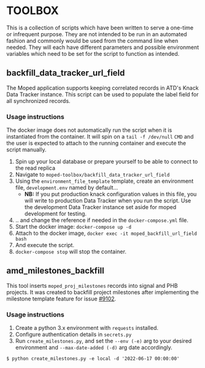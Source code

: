 # TOOLBOX

This is a collection of scripts which have been written to serve a one-time or infrequent purpose. They are not intended to be run in an automated fashion and commonly would be used from the command line when needed. They will each have different parameters and possible environment variables which need to be set for the script to function as intended.

## backfill_data_tracker_url_field

The Moped application supports keeping correlated records in ATD's Knack Data Tracker instance. This script can be used to populate the label field for all synchronized records.

### Usage instructions

The docker image does not automatically run the script when it is instantiated from the container. It will spin on a `tail -f /dev/null` `CMD` and the user is expected to attach to the running container and execute the script manually.

1. Spin up your local database or prepare yourself to be able to connect to the read replica
1. Navigate to `moped-toolbox/backfill_data_tracker_url_field`
1. Using the `environment_file_template` template, create an environment file, `development.env` named by default...
   - **NB:** If you put production knack configuration values in this file, you will write to production Data Tracker when you run the script. Use the development Data Tracker instance set aside for moped development for testing.
1. .. and change the reference if needed in the `docker-compose.yml` file.
1. Start the docker image: `docker-compose up -d`
1. Attach to the docker image, `docker exec -it moped_backfill_url_field bash`
1. And execute the script.
1. `docker-compose stop` will stop the container.


## amd_milestones_backfill

This tool inserts `moped_proj_milestones` records into signal and PHB projects. It was created
to backfill project milestones after implementing the milestone template feature for issue [#9102](https://github.com/cityofaustin/atd-data-tech/issues/9102).

### Usage instructions

1. Create a python 3.x environment with `requests` installed.
2. Configure authentication details in `secrets.py`
3. Run `create_milestones.py`, and set the `--env (-e)` arg to your desired environment and  `--max-date-added (-d)` arg date accordingly.

```shell
$ python create_milestones.py -e local -d '2022-06-17 00:00:00'
```
